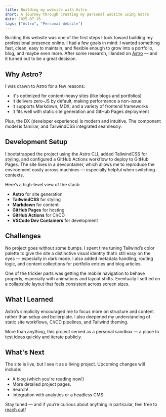 ```yaml
---
title: Building my website with Astro
short: A journey through creating my personal website using Astro
date: 2025-07-16
tags: ["Astro", "Personal Website"]
---
```


Building this website was one of the first steps I took toward building my professional presence online. I had a few goals in mind: I wanted something fast, clean, easy to maintain, and flexible enough to grow into a portfolio, blog, and maybe even more. After some research, I landed on [Astro](https://astro.build) — and it turned out to be a great decision.

## Why Astro?

I was drawn to Astro for a few reasons:
- It's optimized for content-heavy sites (like blogs and portfolios)
- It delivers zero-JS by default, making performance a non-issue
- It supports Markdown, MDX, and a variety of frontend frameworks
- It fits well with static site generation and GitHub Pages deployment

Plus, the DX (developer experience) is modern and intuitive. The component model is familiar, and TailwindCSS integrated seamlessly.

## Development Setup

I bootstrapped the project using the Astro CLI, added TailwindCSS for styling, and configured a GitHub Actions workflow to deploy to GitHub Pages. The site lives in a devcontainer, which allows me to reproduce the environment easily across machines — especially helpful when switching contexts.

Here’s a high-level view of the stack:
- **Astro** for site generation
- **TailwindCSS** for styling
- **Markdown** for content
- **GitHub Pages** for hosting
- **GitHub Actions** for CI/CD
- **VSCode Dev Containers** for development

## Challenges

No project goes without some bumps. I spent time tuning Tailwind’s color palette to give the site a distinctive visual identity that’s still easy on the eyes — especially in dark mode. I also added metadata handling, routing logic, and content collections for portfolio entries and blog articles.

One of the trickier parts was getting the mobile navigation to behave properly, especially with animations and layout shifts. Eventually I settled on a collapsible layout that feels consistent across screen sizes.

## What I Learned

Astro’s simplicity encouraged me to focus more on structure and content rather than setup and boilerplate. I also deepened my understanding of static site workflows, CI/CD pipelines, and Tailwind theming.

More than anything, this project served as a personal sandbox — a place to test ideas quickly and iterate publicly.

## What's Next

The site is live, but I see it as a living project. Upcoming changes will include:
- A blog (which you're reading now!)
- More detailed project pages.
- Search!
- Integration with analytics or a headless CMS

Stay tuned — and if you’re curious about anything in particular, feel free to [reach out](/services#schedule-a-call)!